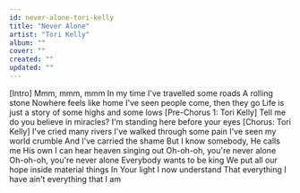 ```yaml
---
id: never-alone-tori-kelly
title: "Never Alone"
artist: "Tori Kelly"
album: ""
cover: ""
created: ""
updated: ""
---
```


[Intro]
Mmm, mmm, mmm
In my time I've travelled some roads
A rolling stone
Nowhere feels like home
I've seen people come, then they go
Life is just a story of some highs and some lows
[Pre-Chorus 1: Tori Kelly]
Tell me do you believe in miracles?
I'm standing here before your eyes
[Chorus: Tori Kelly]
I've cried many rivers
I've walked through some pain
I've seen my world crumble
And I've carried the shame
But I know somebody, He calls me His own
I can hear heaven singing out
Oh-oh-oh, you're never alone
Oh-oh-oh, you're never alone
Everybody wants to be king
We put all our hope inside material things
In Your light I now understand
That everything I have ain't everything that I am